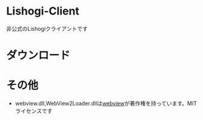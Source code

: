 # Lishogi-Client
非公式のLishogiクライアントです

# ダウンロード

# その他
* webview.dll,WebView2Loader.dllは[webview](https://github.com/webview/webview)が著作権を持っています。MITライセンスです

